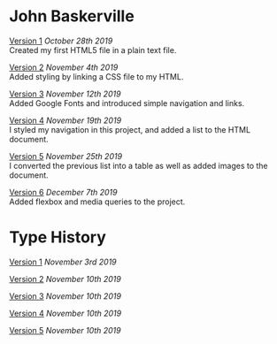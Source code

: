 # John Baskerville

[Version 1](https://holly-haughian1999.github.io/john_baskerville/baskerville.html)
*October 28th 2019*\
Created my first HTML5 file in a plain text file.

[Version 2](https://holly-haughian1999.github.io/john_baskerville/baskerville2.html)
*November 4th 2019*\
Added styling by linking a CSS file to my HTML.

[Version 3](https://holly-haughian1999.github.io/john_baskerville/baskerville3.html)
*November 12th 2019*\
Added Google Fonts and introduced simple navigation and links.

[Version 4](https://holly-haughian1999.github.io/john_baskerville/baskerville4.html)
*November 19th 2019*\
I styled my navigation in this project, and added a list to the HTML document.

[Version 5](https://holly-haughian1999.github.io/john_baskerville/baskerville5.html)
*November 25th 2019*\
I converted the previous list into a table as well as added images to the document.

[Version 6](https://holly-haughian1999.github.io/john_baskerville/baskerville6.html)
*December 7th 2019*\
Added flexbox and media queries to the project.

# Type History
[Version 1](https://holly-haughian1999.github.io/john_baskerville/HistoryofType.html)
*November 3rd 2019*

[Version 2](https://holly-haughian1999.github.io/john_baskerville/HistoryofType2.html)
*November 10th 2019*

[Version 3](https://holly-haughian1999.github.io/john_baskerville/historyoftype3.html)
*November 10th 2019*

[Version 4](https://holly-haughian1999.github.io/john_baskerville/historyoftype4.html)
*November 10th 2019*

[Version 5](https://holly-haughian1999.github.io/john_baskerville/historyoftype5.html)
*November 10th 2019*

